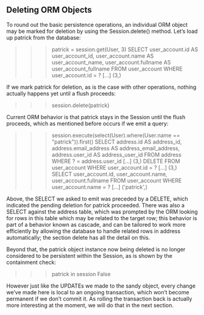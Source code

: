 ## Deleting ORM Objects
To round out the basic persistence operations, an individual ORM object may be marked for deletion by using the Session.delete() method. Let’s load up patrick from the database:

>>> patrick = session.get(User, 3)
SELECT user_account.id AS user_account_id, user_account.name AS user_account_name,
user_account.fullname AS user_account_fullname
FROM user_account
WHERE user_account.id = ?
[...] (3,)

If we mark patrick for deletion, as is the case with other operations, nothing actually happens yet until a flush proceeds:

>>> session.delete(patrick)

Current ORM behavior is that patrick stays in the Session until the flush proceeds, which as mentioned before occurs if we emit a query:

>>> session.execute(select(User).where(User.name == "patrick")).first()
SELECT address.id AS address_id, address.email_address AS address_email_address,
address.user_id AS address_user_id
FROM address
WHERE ? = address.user_id
[...] (3,)
DELETE FROM user_account WHERE user_account.id = ?
[...] (3,)
SELECT user_account.id, user_account.name, user_account.fullname
FROM user_account
WHERE user_account.name = ?
[...] ('patrick',)

Above, the SELECT we asked to emit was preceded by a DELETE, which indicated the pending deletion for patrick proceeded. There was also a SELECT against the address table, which was prompted by the ORM looking for rows in this table which may be related to the target row; this behavior is part of a behavior known as cascade, and can be tailored to work more efficiently by allowing the database to handle related rows in address automatically; the section delete has all the detail on this.

Beyond that, the patrick object instance now being deleted is no longer considered to be persistent within the Session, as is shown by the containment check:

>>> patrick in session
False

However just like the UPDATEs we made to the sandy object, every change we’ve made here is local to an ongoing transaction, which won’t become permanent if we don’t commit it. As rolling the transaction back is actually more interesting at the moment, we will do that in the next section.